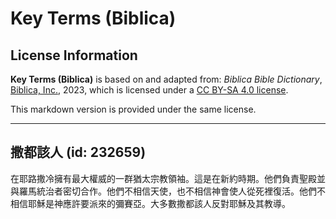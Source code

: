 # Key Terms (Biblica)

## License Information

**Key Terms (Biblica)** is based on and adapted from: _Biblica Bible Dictionary_, [Biblica, Inc.](https://www.biblica.com/), 2023, which is licensed under a [CC BY-SA 4.0 license](https://creativecommons.org/licenses/by-sa/4.0/legalcode.en).

This markdown version is provided under the same license.



--------------------------------

## 撒都該人 (id: 232659)

在耶路撒冷擁有最大權威的一群猶太宗教領袖。這是在新約時期。他們負責聖殿並與羅馬統治者密切合作。他們不相信天使，也不相信神會使人從死裡復活。他們不相信耶穌是神應許要派來的彌賽亞。大多數撒都該人反對耶穌及其教導。


